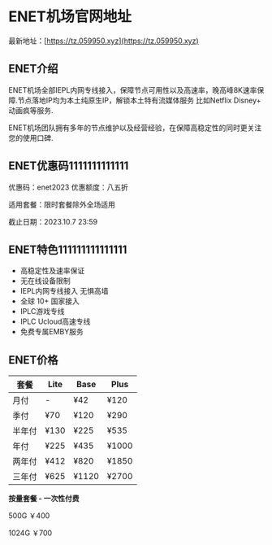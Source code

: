 # ENET机场官网地址

最新地址：[https://tz.059950.xyz](https://tz.059950.xyz)

## ENET介绍

ENET机场全部IEPL内网专线接入，保障节点可用性以及高速率，晚高峰8K速率保障.节点落地IP均为本土纯原生IP，解锁本土特有流媒体服务 比如Netflix Disney+ 动画疯等服务.

ENET机场团队拥有多年的节点维护以及经营经验，在保障高稳定性的同时更关注您的使用口碑.

## ENET优惠码1111111111111

优惠码：enet2023 优惠额度：八五折

适用套餐：限时套餐除外全场适用

截止日期：2023.10.7 23:59

## ENET特色111111111111111

* 高稳定性及速率保证
* 无在线设备限制
* IEPL内网专线接入 无惧高墙
* 全球 10+ 国家接入
* IPLC游戏专线
* IPLC Ucloud高速专线
* 免费专属EMBY服务

## ENET价格

|套餐|Lite|Base|Plus|
|----|----|----|----|
|月付|-|¥42|¥120|
|季付|¥70|¥120|¥290|
|半年付|¥130|¥225|¥535|
|年付|¥225|¥435|¥1000|
|两年付|¥412|¥820|¥1850|
|三年付|¥625|¥1120|¥2700|

**按量套餐 - 一次性付费**

500G ￥400

1024G ￥700

